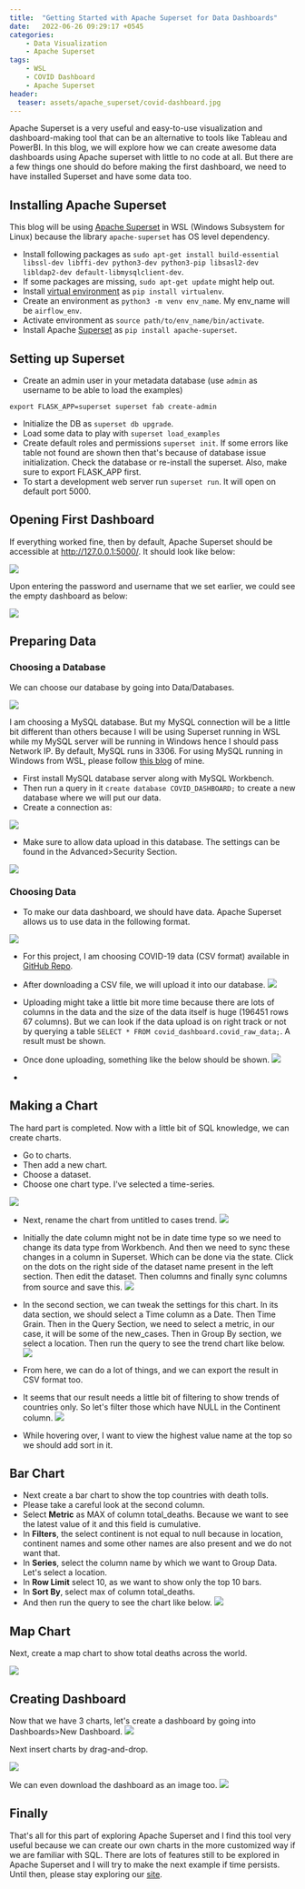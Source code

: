 ```yaml
---
title:  "Getting Started with Apache Superset for Data Dashboards"
date:   2022-06-26 09:29:17 +0545
categories:
    - Data Visualization
    - Apache Superset
tags:
    - WSL
    - COVID Dashboard
    - Apache Superset
header:
  teaser: assets/apache_superset/covid-dashboard.jpg
---
```

Apache Superset is a very useful and easy-to-use visualization and dashboard-making tool that can be an alternative to tools like Tableau and PowerBI.
In this blog, we will explore how we can create awesome data dashboards using Apache superset with little to no code at all. But there are a few things one should do before making the first dashboard, we need to have installed Superset and have some data too.

## Installing Apache Superset
This blog will be using [Apache Superset](https://superset.apache.org/docs/installation/installing-superset-from-scratch) in WSL (Windows Subsystem for Linux) because the library `apache-superset` has OS level dependency. 

* Install following packages as `sudo apt-get install build-essential libssl-dev libffi-dev python3-dev python3-pip libsasl2-dev libldap2-dev default-libmysqlclient-dev`.
* If some packages are missing, `sudo apt-get update` might help out.
* Install [virtual environment](https://packaging.python.org/en/latest/guides/installing-using-pip-and-virtual-environments/) as `pip install virtualenv`.
* Create an environment as `python3 -m venv env_name`. My env_name will be `airflow_env`.
* Activate environment as `source path/to/env_name/bin/activate`.
* Install Apache [Superset](https://superset.apache.org/docs/installation/installing-superset-from-scratch) as `pip install apache-superset`.

## Setting up Superset
* Create an admin user in your metadata database (use `admin` as username to be able to load the examples)

`
export FLASK_APP=superset
superset fab create-admin
`

* Initialize the DB as `superset db upgrade`.
* Load some data to play with `superset load_examples`
* Create default roles and permissions `superset init`. If some errors like table not found are shown then that's because of database issue initialization. Check the database or re-install the superset. Also, make sure to export FLASK_APP first.
* To start a development web server run `superset run`. It will open on default port 5000.

## Opening First Dashboard
If everything worked fine, then by default, Apache Superset should be accessible at http://127.0.0.1:5000/. It should look like below:

![]({{site.url}}/assets/apache_superset/as_login.png)

Upon entering the password and username that we set earlier, we could see the empty dashboard as below:

![]({{site.url}}/assets/apache_superset/as_init.png)

## Preparing Data

### Choosing a Database
We can choose our database by going into Data/Databases.

![]({{site.url}}/assets/apache_superset/add_db.png)

I am choosing a MySQL database. But my MySQL connection will be a little bit different than others because I will be using Superset running in WSL while my MySQL server will be running in Windows hence I should pass Network IP. By default, MySQL runs in 3306. For using MySQL running in Windows from WSL, please follow [this blog]({{site.url}}/2022/01/13/connecting-windows-mysql-from-wsl/) of mine.
* First install MySQL database server along with MySQL Workbench.
* Then run a query in it `create database COVID_DASHBOARD;` to create a new database where we will put our data.
* Create a connection as:

![]({{site.url}}/assets/apache_superset/mysql_con.png)

* Make sure to allow data upload in this database. The settings can be found in the Advanced>Security Section.

![]({{site.url}}/assets/apache_superset/allow_upload.png)

### Choosing Data
* To make our data dashboard, we should have data. Apache Superset allows us to use data in the following format.

![]({{site.url}}/assets/apache_superset/as_data.png)

* For this project, I am choosing COVID-19 data (CSV format) available in [GitHub Repo](https://github.com/owid/covid-19-data/tree/master/public/data). 

* After downloading a CSV file, we will upload it into our database.
![]({{site.url}}/assets/apache_superset/upload.png)

* Uploading might take a little bit more time because there are lots of columns in the data and the size of the data itself is huge (196451 rows 67 columns). But we can look if the data upload is on right track or not by querying a table `SELECT * FROM covid_dashboard.covid_raw_data;`. A result must be shown. 
* Once done uploading, something like the below should be shown.
![]({{site.url}}/assets/apache_superset/data.png)
* 


## Making a Chart
The hard part is completed. Now with a little bit of SQL knowledge, we can create charts.
* Go to charts.
* Then add a new chart.
* Choose a dataset.
* Choose one chart type. I've selected a time-series.

![]({{site.url}}/assets/apache_superset/chart.png)

* Next, rename the chart from untitled to cases trend.
![]({{site.url}}/assets/apache_superset/init_chart.png)

* Initially the date column might not be in date time type so we need to change its data type from Workbench. And then we need to sync these changes in a column in Superset. Which can be done via the state. Click on the dots on the right side of the dataset name present in the left section. Then edit the dataset. Then columns and finally sync columns from source and save this.
![]({{site.url}}/assets/apache_superset/sync.png)

* In the second section, we can tweak the settings for this chart. In its data section, we should select a Time column as a Date. Then Time Grain. Then in the Query Section, we need to select a metric, in our case, it will be some of the new_cases. Then in Group By section, we select a location. Then run the query to see the trend chart like below.
![]({{site.url}}/assets/apache_superset/trend_1.png)

* From here, we can do a lot of things, and we can export the result in CSV format too.
* It seems that our result needs a little bit of filtering to show trends of countries only. So let's filter those which have NULL in the Continent column.
![]({{site.url}}/assets/apache_superset/filtered.png)

* While hovering over, I want to view the highest value name at the top so we should add sort in it.

## Bar Chart
* Next create a bar chart to show the top countries with death tolls.
* Please take a careful look at the second column.
* Select **Metric** as MAX of column total_deaths. Because we want to see the latest value of it and this field is cumulative.
* In **Filters**, the select continent is not equal to null because in location, continent names and some other names are also present and we do not want that.
* In **Series**, select the column name by which we want to Group Data. Let's select a location.
* In **Row Limit** select 10, as we want to show only the top 10 bars.
* In **Sort By**, select max of column total_deaths.
* And then run the query to see the chart like below.
![]({{site.url}}/assets/apache_superset/death_bar.png)

    

## Map Chart
Next, create a map chart to show total deaths across the world.

![]({{site.url}}/assets/apache_superset/death_map.png)

## Creating Dashboard

Now that we have 3 charts, let's create a dashboard by going into Dashboards>New Dashboard.
![]({{site.url}}/assets/apache_superset/dashboard.png)

Next insert charts by drag-and-drop.

![]({{site.url}}/assets/apache_superset/dashboard_added.png)



We can even download the dashboard as an image too.
![]({{site.url}}/assets/apache_superset/covid-dashboard.jpg)

## Finally
That's all for this part of exploring Apache Superset and I find this tool very useful because we can create our own charts in the more customized way if we are familiar with SQL. There are lots of features still to be explored in Apache Superset and I will try to make the next example if time persists. Until then, please stay exploring our [site](https://dataqoil.com).